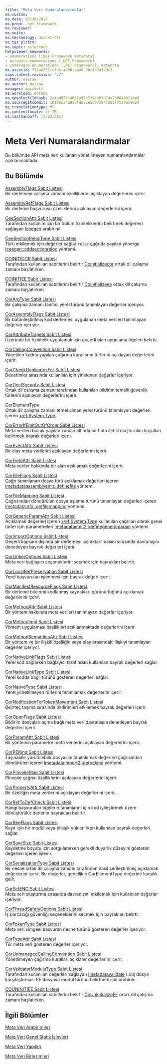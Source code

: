 ```yaml
---
title: "Meta Veri Numaralandırmalar"
ms.custom: 
ms.date: 03/30/2017
ms.prod: .net-framework
ms.reviewer: 
ms.suite: 
ms.technology: dotnet-clr
ms.tgt_pltfrm: 
ms.topic: reference
helpviewer_keywords:
- enumerations [.NET Framework metadata]
- metadata enumerations [.NET Framework]
- unmanaged enumerations [.NET Framework], metadata
ms.assetid: 711ab251-cfdb-4280-aaa6-9bc1b341cdc3
caps.latest.revision: "27"
author: mairaw
ms.author: mairaw
manager: wpickett
ms.workload: dotnet
ms.openlocfilehash: 2c4ad879c486fa39c739ccb3d1da76d64082144d
ms.sourcegitcommit: 16186c34a957fdd52e5db7294f291f7530ac9d24
ms.translationtype: MT
ms.contentlocale: tr-TR
ms.lasthandoff: 12/22/2017
---
```

# <a name="metadata-enumerations"></a>Meta Veri Numaralandırmalar
Bu bölümde API meta veri kullanan yönetilmeyen numaralandırmalar açıklanmaktadır.  
  
## <a name="in-this-section"></a>Bu Bölümde  
 [AssemblyFlags Sabit Listesi](../../../../docs/framework/unmanaged-api/metadata/assemblyflags-enumeration.md)  
 Bir derlemeyi çalışma zamanı özelliklerini açıklayan değerlerini içerir.  
  
 [AssemblyRefFlags Sabit Listesi](../../../../docs/framework/unmanaged-api/metadata/assemblyrefflags-enumeration.md)  
 Bir derleme başvurusu özelliklerini açıklayan değerlerini içerir.  
  
 [CeeSectionAttr Sabit Listesi](../../../../docs/framework/unmanaged-api/metadata/ceesectionattr-enumeration.md)  
 Tarafından kullanım için bir bölüm özniteliklerini belirtmek değerleri sağlayan [Iceegen](../../../../docs/framework/unmanaged-api/metadata/iceegen-interface.md) arabirimi.  
  
 [CeeSectionRelocType Sabit Listesi](../../../../docs/framework/unmanaged-api/metadata/ceesectionreloctype-enumeration.md)  
 Türü etkilemek için değerler sağlar `reloc` çağrıda yayılan yönerge [Iceegen::addsectionreloc](../../../../docs/framework/unmanaged-api/metadata/iceegen-addsectionreloc-method.md) yöntemi.  
  
 [COINITICOR Sabit Listesi](../../../../docs/framework/unmanaged-api/metadata/coiniticor-enumeration.md)  
 Tarafından kullanılan sabitlerini belirtir [Coınitializecor](../../../../docs/framework/unmanaged-api/hosting/coinitializecor-function.md) ortak dil çalışma zamanı başlatırken.  
  
 [COINITIEE Sabit Listesi](../../../../docs/framework/unmanaged-api/metadata/coinitiee-enumeration.md)  
 Tarafından kullanılan sabitlerini belirtir [Coınitializeee](../../../../docs/framework/unmanaged-api/hosting/coinitializeee-function.md) ortak dil çalışma zamanı başlatırken.  
  
 [CorArgType Sabit Listesi](../../../../docs/framework/unmanaged-api/metadata/corargtype-enumeration.md)  
 Bir çalışma zamanı tanıtıcı yerel türünü tanımlayan değerler içeriyor.  
  
 [CorAssemblyFlags Sabit Listesi](../../../../docs/framework/unmanaged-api/metadata/corassemblyflags-enumeration.md)  
 Bir bütünleştirilmiş kod derlemesi uygulanan meta verileri tanımlayan değerler içeriyor.  
  
 [CorAttributeTargets Sabit Listesi](../../../../docs/framework/unmanaged-api/metadata/corattributetargets-enumeration.md)  
 Üzerinde bir öznitelik uygulamak için geçerli olan uygulama öğeleri belirtir.  
  
 [CorCallingConvention Sabit Listesi](../../../../docs/framework/unmanaged-api/metadata/corcallingconvention-enumeration.md)  
 Yönetilen kodda yapılan çağırma kurallarını türlerini açıklayan değerlerini içerir.  
  
 [CorCheckDuplicatesFor Sabit Listesi](../../../../docs/framework/unmanaged-api/metadata/corcheckduplicatesfor-enumeration.md)  
 Denetimler sırasında kullanılan için yinelenen değerler içeriyor.  
  
 [CorDeclSecurity Sabit Listesi](../../../../docs/framework/unmanaged-api/metadata/cordeclsecurity-enumeration.md)  
 Ortak dil çalışma zamanı tarafından kullanılan bildirim temelli güvenlik türlerini açıklayan değerlerini içerir.  
  
 CorElementType  
 Ortak dil çalışma zamanı temel alınan yerel türünü tanımlayan değerleri içeren <xref:System.Type>.  
  
 [CorErrorIfEmitOutOfOrder Sabit Listesi](../../../../docs/framework/unmanaged-api/metadata/corerrorifemitoutoforder-enumeration.md)  
 Meta verileri bozuk yayılan zaman altında bir hata iletisi oluşturulan koşulları belirtmek bayrak değerleri içerir.  
  
 [CorEventAttr Sabit Listesi](../../../../docs/framework/unmanaged-api/metadata/coreventattr-enumeration.md)  
 Bir olay meta verilerini açıklayan değerlerini içerir.  
  
 [CorFieldAttr Sabit Listesi](../../../../docs/framework/unmanaged-api/metadata/corfieldattr-enumeration.md)  
 Meta veriler hakkında bir alan açıklamak değerlerini içerir.  
  
 [CorFileFlags Sabit Listesi](../../../../docs/framework/unmanaged-api/metadata/corfileflags-enumeration.md)  
 Çağrı tanımlanan dosya türü açıklamak değerleri içeren [Imetadataassemblyemit::definefile](../../../../docs/framework/unmanaged-api/metadata/imetadataassemblyemit-definefile-method.md) yöntemi.  
  
 [CorFileMapping Sabit Listesi](../../../../docs/framework/unmanaged-api/metadata/corfilemapping-enumeration.md)  
 Çağrısından döndürülen dosya eşleme türünü tanımlayan değerleri içeren [Imetadataınfo::getfilemapping](../../../../docs/framework/unmanaged-api/metadata/imetadatainfo-getfilemapping-method.md) yöntemi.  
  
 [CorGenericParamAttr Sabit Listesi](../../../../docs/framework/unmanaged-api/metadata/corgenericparamattr-enumeration.md)  
 Açıklamak değerleri içeren <xref:System.Type> kullanılan çağrıları olarak genel türler için parametreleri [Imetadataemit2::definegenericparam](../../../../docs/framework/unmanaged-api/metadata/imetadataemit2-definegenericparam-method.md) yöntemi.  
  
 [CorImportOptions Sabit Listesi](../../../../docs/framework/unmanaged-api/metadata/corimportoptions-enumeration.md)  
 Geçerli kapsam dışında bir derlemeyi içe aktarılmasını sırasında davranışını denetleyen bayrak değerleri içerir.  
  
 [CorLinkerOptions Sabit Listesi](../../../../docs/framework/unmanaged-api/metadata/corlinkeroptions-enumeration.md)  
 Meta veri bağlayıcı seçeneklerini seçmek için bayrakları belirtir.  
  
 [CorLocalRefPreservation Sabit Listesi](../../../../docs/framework/unmanaged-api/metadata/corlocalrefpreservation-enumeration.md)  
 Yerel başvuruları işlenmesi için bayrak değeri içerir.  
  
 [CorManifestResourceFlags Sabit Listesi](../../../../docs/framework/unmanaged-api/metadata/cormanifestresourceflags-enumeration.md)  
 Bir derleme bildirimi kodlanmış kaynakları görünürlüğünü açıklamak değerlerini içerir.  
  
 [CorMethodAttr Sabit Listesi](../../../../docs/framework/unmanaged-api/metadata/cormethodattr-enumeration.md)  
 Bir yöntem hakkında meta verileri tanımlayan değerler içeriyor.  
  
 [CorMethodImpl Sabit Listesi](../../../../docs/framework/unmanaged-api/metadata/cormethodimpl-enumeration.md)  
 Yöntem uygulaması özellikleri açıklanmaktadır değerlerini içerir.  
  
 [CorMethodSemanticsAttr Sabit Listesi](../../../../docs/framework/unmanaged-api/metadata/cormethodsemanticsattr-enumeration.md)  
 Bir yöntem ve bir ilişkili özelliğin veya olay arasındaki ilişkiyi tanımlayan değerler içeriyor.  
  
 [CorNativeLinkFlags Sabit Listesi](../../../../docs/framework/unmanaged-api/metadata/cornativelinkflags-enumeration.md)  
 Yerel kod bağlarken bağlayıcı tarafından kullanılan bayrak değerleri sağlar.  
  
 [CorNativeLinkType Sabit Listesi](../../../../docs/framework/unmanaged-api/metadata/cornativelinktype-enumeration.md)  
 Yerel kodda bağlı türünü gösteren değerleri sağlar.  
  
 [CorNativeType Sabit Listesi](../../../../docs/framework/unmanaged-api/metadata/cornativetype-enumeration.md)  
 Yerel yönetilmeyen türlerini tanımlamak değerlerini içerir.  
  
 [CorNotificationForTokenMovement Sabit Listesi](../../../../docs/framework/unmanaged-api/metadata/cornotificationfortokenmovement-enumeration.md)  
 Belirteç taşıma sırasında bildirimleri etkilemek bayrak değerleri içerir.  
  
 [CorOpenFlags Sabit Listesi](../../../../docs/framework/unmanaged-api/metadata/coropenflags-enumeration.md)  
 Bildirim dosyaları açma bağlı meta veri davranışını denetleyen bayrak değerleri içerir.  
  
 [CorParamAttr Sabit Listesi](../../../../docs/framework/unmanaged-api/metadata/corparamattr-enumeration.md)  
 Bir yöntemin parametre meta verilerini açıklayan değerlerini içerir.  
  
 [CorPEKind Sabit Listesi](../../../../docs/framework/unmanaged-api/metadata/corpekind-enumeration.md)  
 Taşınabilir yürütülebilir dosyasını tanımlamak değerleri çağrısından döndürülen içeren [Imetadataımport2::getpekind](../../../../docs/framework/unmanaged-api/metadata/imetadataimport2-getpekind-method.md) yöntemi.  
  
 [CorPinvokeMap Sabit Listesi](../../../../docs/framework/unmanaged-api/metadata/corpinvokemap-enumeration.md)  
 PInvoke çağrısı özelliklerini açıklayan değerlerini içerir.  
  
 [CorPropertyAttr Sabit Listesi](../../../../docs/framework/unmanaged-api/metadata/corpropertyattr-enumeration.md)  
 Bir özelliğin meta verilerini açıklayan değerlerini içerir.  
  
 [CorRefToDefCheck Sabit Listesi](../../../../docs/framework/unmanaged-api/metadata/correftodefcheck-enumeration.md)  
 Hangi başvurulan öğelerin tanımlarını için kod iyileştirmek üzere dönüştürülür denetim bayrakları belirtir.  
  
 [CorRegFlags Sabit Listesi](../../../../docs/framework/unmanaged-api/metadata/corregflags-enumeration.md)  
 Kayıt için bir modül veya bileşik yüklenirken kullanılan bayrak değerleri sağlar.  
  
 [CorSaveSize Sabit Listesi](../../../../docs/framework/unmanaged-api/metadata/corsavesize-enumeration.md)  
 Kaydetme boyutu için sorgulanırken gerekli duyarlık düzeyini gösteren değerleri içeren işlemi.  
  
 [CorSerializationType Sabit Listesi](../../../../docs/framework/unmanaged-api/metadata/corserializationtype-enumeration.md)  
 Bir nesne ortak dil çalışma zamanı tarafından nasıl serileştirilmiş açıklamak değerlerini içerir. Bu değerler, genellikle CorElementType değerine karşılık gelir.  
  
 [CorSetENC Sabit Listesi](../../../../docs/framework/unmanaged-api/metadata/corsetenc-enumeration.md)  
 Meta veri oluşturma sırasında davranışını etkilemek için kullanılan değerler içeriyor.  
  
 [CorThreadSafetyOptions Sabit Listesi](../../../../docs/framework/unmanaged-api/metadata/corthreadsafetyoptions-enumeration.md)  
 İş parçacığı güvenliği seçeneklerini seçmek için bayrakları belirtir.  
  
 [CorTokenType Sabit Listesi](../../../../docs/framework/unmanaged-api/metadata/cortokentype-enumeration.md)  
 Meta veri simgesi başvuran nesne türünü gösteren değerler içeriyor.  
  
 [CorTypeAttr Sabit Listesi](../../../../docs/framework/unmanaged-api/metadata/cortypeattr-enumeration.md)  
 Tür meta veri gösteren değerler içeriyor.  
  
 [CorUnmanagedCallingConvention Sabit Listesi](../../../../docs/framework/unmanaged-api/metadata/corunmanagedcallingconvention-enumeration.md)  
 Yönetilmeyen çağırma kuralları açıklanır değerlerini içerir.  
  
 [CorValidatorModuleType Sabit Listesi](../../../../docs/framework/unmanaged-api/metadata/corvalidatormoduletype-enumeration.md)  
 Tarafından kullanılan değerleri sağlayan [Imetadatavalidate](../../../../docs/framework/unmanaged-api/metadata/imetadatavalidate-interface.md) (.obj dosya karşılaştırması PE dosyası) modül türünü belirtmek için arabirim.  
  
 [COUNINITIEE Sabit Listesi](../../../../docs/framework/unmanaged-api/metadata/couninitiee-enumeration.md)  
 Tarafından kullanılan sabitlerini belirtir [CoUninitializeEE](../../../../docs/framework/unmanaged-api/hosting/couninitializeee-function.md) ortak dil çalışma zamanı başlatırken.  
  
## <a name="related-sections"></a>İlgili Bölümler  
 [Meta Veri Arabirimleri](../../../../docs/framework/unmanaged-api/metadata/metadata-interfaces.md)  
  
 [Meta Veri Genel Statik İşlevleri](../../../../docs/framework/unmanaged-api/metadata/metadata-global-static-functions.md)  
  
 [Meta Veri Yapıları](../../../../docs/framework/unmanaged-api/metadata/metadata-structures.md)  
  
 [Meta Veri Birleşimleri](../../../../docs/framework/unmanaged-api/metadata/metadata-unions.md)
